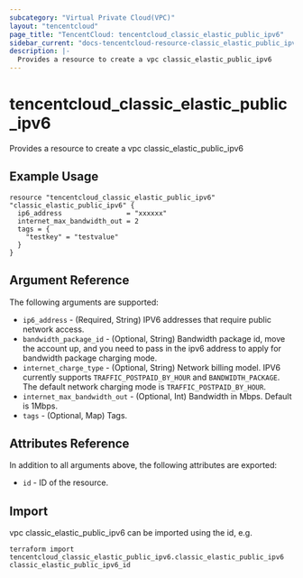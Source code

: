 ```yaml
---
subcategory: "Virtual Private Cloud(VPC)"
layout: "tencentcloud"
page_title: "TencentCloud: tencentcloud_classic_elastic_public_ipv6"
sidebar_current: "docs-tencentcloud-resource-classic_elastic_public_ipv6"
description: |-
  Provides a resource to create a vpc classic_elastic_public_ipv6
---
```


# tencentcloud_classic_elastic_public_ipv6

Provides a resource to create a vpc classic_elastic_public_ipv6

## Example Usage

```hcl
resource "tencentcloud_classic_elastic_public_ipv6" "classic_elastic_public_ipv6" {
  ip6_address                = "xxxxxx"
  internet_max_bandwidth_out = 2
  tags = {
    "testkey" = "testvalue"
  }
}
```

## Argument Reference

The following arguments are supported:

* `ip6_address` - (Required, String) IPV6 addresses that require public network access.
* `bandwidth_package_id` - (Optional, String) Bandwidth package id, move the account up, and you need to pass in the ipv6 address to apply for bandwidth package charging mode.
* `internet_charge_type` - (Optional, String) Network billing model. IPV6 currently supports `TRAFFIC_POSTPAID_BY_HOUR` and `BANDWIDTH_PACKAGE`. The default network charging mode is `TRAFFIC_POSTPAID_BY_HOUR`.
* `internet_max_bandwidth_out` - (Optional, Int) Bandwidth in Mbps. Default is 1Mbps.
* `tags` - (Optional, Map) Tags.

## Attributes Reference

In addition to all arguments above, the following attributes are exported:

* `id` - ID of the resource.



## Import

vpc classic_elastic_public_ipv6 can be imported using the id, e.g.

```
terraform import tencentcloud_classic_elastic_public_ipv6.classic_elastic_public_ipv6 classic_elastic_public_ipv6_id
```

